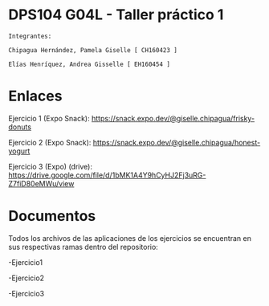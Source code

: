 # DPS104 G04L - Taller práctico 1

 	Integrantes: 

	Chipagua Hernández, Pamela Giselle [ CH160423 ]

	Elías Henríquez, Andrea Gisselle [ EH160454 ]

# Enlaces

  Ejercicio 1 (Expo Snack): https://snack.expo.dev/@giselle.chipagua/frisky-donuts
  
  Ejercicio 2 (Expo Snack): https://snack.expo.dev/@giselle.chipagua/honest-yogurt 
  
  Ejercicio 3 (Expo) (drive): https://drive.google.com/file/d/1bMK1A4Y9hCyHJ2Fj3uRG-Z7fiD80eMWu/view

# Documentos

Todos los archivos de las aplicaciones de los ejercicios se encuentran en sus respectivas ramas dentro del repositorio:
	
-Ejercicio1

-Ejercicio2

-Ejercicio3
